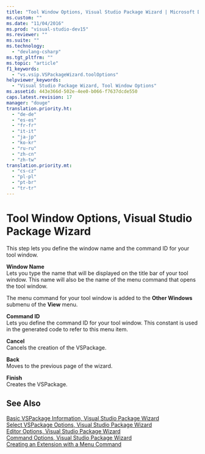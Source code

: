 ```yaml
---
title: "Tool Window Options, Visual Studio Package Wizard | Microsoft Docs"
ms.custom: ""
ms.date: "11/04/2016"
ms.prod: "visual-studio-dev15"
ms.reviewer: ""
ms.suite: ""
ms.technology: 
  - "devlang-csharp"
ms.tgt_pltfrm: ""
ms.topic: "article"
f1_keywords: 
  - "vs.vsip.VSPackageWizard.toolOptions"
helpviewer_keywords: 
  - "Visual Studio Package Wizard, Tool Window Options"
ms.assetid: 443e366d-502e-4ee0-b066-f7637dcde550
caps.latest.revision: 17
manager: "douge"
translation.priority.ht: 
  - "de-de"
  - "es-es"
  - "fr-fr"
  - "it-it"
  - "ja-jp"
  - "ko-kr"
  - "ru-ru"
  - "zh-cn"
  - "zh-tw"
translation.priority.mt: 
  - "cs-cz"
  - "pl-pl"
  - "pt-br"
  - "tr-tr"
---
```

# Tool Window Options, Visual Studio Package Wizard
This step lets you define the window name and the command ID for your tool window.  
  
 **Window Name**  
 Lets you type the name that will be displayed on the title bar of your tool window. This name will also be the name of the menu command that opens the tool window.  
  
 The menu command for your tool window is added to the **Other Windows** submenu of the **View** menu.  
  
 **Command ID**  
 Lets you define the command ID for your tool window. This constant is used in the generated code to refer to this menu item.  
  
 **Cancel**  
 Cancels the creation of the VSPackage.  
  
 **Back**  
 Moves to the previous page of the wizard.  
  
 **Finish**  
 Creates the VSPackage.  
  
## See Also  
 [Basic VSPackage Information, Visual Studio Package Wizard](../misc/basic-vspackage-information-visual-studio-package-wizard.md)   
 [Select VSPackage Options, Visual Studio Package Wizard](../misc/select-vspackage-options-visual-studio-package-wizard.md)   
 [Editor Options, Visual Studio Package Wizard](../misc/editor-options-visual-studio-package-wizard.md)   
 [Command Options, Visual Studio Package Wizard](../misc/command-options-visual-studio-package-wizard.md)   
 [Creating an Extension with a Menu Command](../extensibility/creating-an-extension-with-a-menu-command.md)